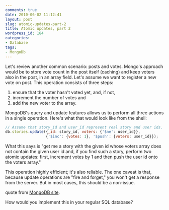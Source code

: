 ```yaml
---
comments: true
date: 2010-06-02 11:12:41
layout: post
slug: atomic-updates-part-2
title: Atomic updates, part 2
wordpress_id: 184
categories:
- Database
tags:
- MongoDb
---
```


Let's review another common scenario: posts and votes. Mongo's approach would be to store vote count in the post itself (caching) and keep voters also in the post, in an array field. Let's assume we want to register a new vote on post. This operation consists of three steps:

>
1. ensure that the voter hasn't voted yet, and, if not,
2. increment the number of votes and
3. add the new voter to the array.

MongoDB's query and update features allows us to perform all three actions in a single operation. Here's what that would look like from the shell:


``` javascript
// Assume that story_id and user_id represent real story and user ids.
db.stories.update({_id: story_id, voters: {'$ne': user_id}},        
                  {'$inc': {votes: 1}, '$push': {voters: user_id}});
```


What this says is "get me a story with the given id whose voters array does not contain the given user id and, if you find such a story, perform two atomic updates: first, increment votes by 1 and then push the user id onto the voters array."

This operation highly efficient; it's also reliable. The one caveat is that, because update operations are "fire and forget," you won't get a response from the server. But in most cases, this should be a non-issue.


quote from [MongoDB site](http://www.mongodb.org/display/DOCS/MongoDB+Data+Modeling+and+Rails).

How would you implement this in your regular SQL database?

